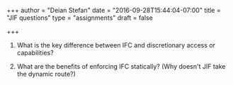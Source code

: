 +++
author = "Deian Stefan"
date = "2016-09-28T15:44:04-07:00"
title = "JIF questions"
type = "assignments"
draft = false

+++

1. What is the key difference between IFC and discretionary access or
   capabilities?

2. What are the benefits of enforcing IFC statically? (Why doesn't JIF take the
   dynamic route?)
